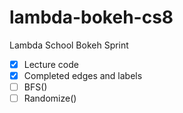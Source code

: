 # lambda-bokeh-cs8
Lambda School Bokeh Sprint

- [x] Lecture code
- [x] Completed edges and labels
- [ ] BFS()
- [ ] Randomize()